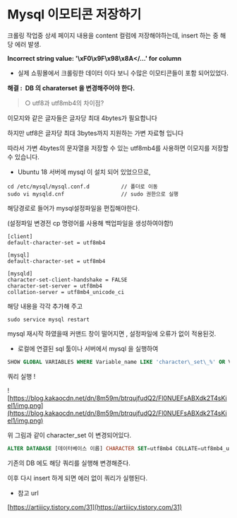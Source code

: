 # Mysql 이모티콘 저장하기

크롤링 작업중 상세 페이지 내용을 content 컬럼에 저장해야하는데, insert 하는 중 해당 에러 발생.

**Incorrect string value: '\xF0\x9F\x98\x8A</...' for column**

- 실제 쇼핑몰에서 크롤링한 데이터 이다 보니 수많은 이모티콘들이 포함 되어있었다.

**해결 :  DB 의 charaterset 을 변경해주어야 한다.**

> ○ utf8과 utf8mb4의 차이점?
> 

이모지와 같은 글자들은 글자당 최대 4bytes가 필요합니다

하지만 utf8은 글자당 최대 3bytes까지 지원하는 가변 자료형 입니다

따라서 가변 4bytes의 문자열을 저장할 수 있는 utf8mb4를 사용하면 이모지를 저장할 수 있습니다.

- Ubuntu 18 서버에 mysql 이 설치 되어 있었으므로,

```
cd /etc/mysql/mysql.conf.d			// 폴더로 이동
sudo vi mysqld.cnf 					// sudo 권한으로 실행
```

해당경로로 들어가 mysql설정파일을 편집해야한다.

(설정파일 변경전 cp 명령어를 사용해 백업파일을 생성하여야함!)

```
[client]
default-character-set = utf8mb4

[mysql]
default-character-set = utf8mb4

[mysqld]
character-set-client-handshake = FALSE
character-set-server = utf8mb4
collation-server = utf8mb4_unicode_ci
```

해당 내용을 각각 추가해 주고

```
sudo service mysql restart
```

mysql 재시작 하였을때 커맨드 창이 떨어지면 , 설정파일에 오류가 없이 적용된것.

- 로컬에 연결된 sql 툴이나 서버에서 mysql 을 실행하여

```sql
SHOW GLOBAL VARIABLES WHERE Variable_name LIKE 'character\_set\_%' OR Variable_name LIKE 'collation%'
```

쿼리 실행 !

![https://blog.kakaocdn.net/dn/8m59m/btrqujfudQ2/Fl0NUEFsABXdk2T4sKiel1/img.png](https://blog.kakaocdn.net/dn/8m59m/btrqujfudQ2/Fl0NUEFsABXdk2T4sKiel1/img.png)

위 그림과 같이 character_set 이 변경되어있다.

```sql
ALTER DATABASE [데이터베이스 이름] CHARACTER SET=utf8mb4 COLLATE=utf8mb4_unicode_ci;
```

기존의 DB 에도 해당 쿼리를 실행해 변경해준다.

이후 다시 insert 하게 되면 에러 없이 쿼리가 실행된다.

- 참고 url

[https://artiiicy.tistory.com/31](https://artiiicy.tistory.com/31)